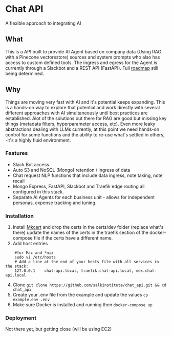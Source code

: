 # Chat API
A flexible approach to integrating AI

## What
This is a API built to provide AI Agent based on company data (Using RAG with a Pinecone vectorestore) sources and system prompts who also has access to custom defined tools.
The ingress and egress for the Agent is currently through a Slackbot and a REST API (FastAPI). 
Full [roadmap](https://github.com/salkinstitute/chat_api/edit/main/planning.md) still being determined.

## Why
Things are moving very fast with AI and it's potential keeps expanding.  This is a hands-on way to explore that potential and work directly with several different approaches with AI simultaneously until best practices are established.
Alot of the solutions out there for RAG are good but missing key things (metadata filters, hyperparameter access, etc).  Even more leaky abstractions dealing with LLMs currently, at this point we need hands-on control for some functions and the ability to re-use what's settled in others, -it's a highly fluid environment.


### Features
- Slack Bot access
- Auto S3 and NoSQL (Mongo) retention / ingress of data
- Chat request NLP functions that include data ingress, note taking, note recall
- Mongo Express, FastAPI, Slackbot and Traefik edge routing all configured in this stack.
- Separate AI Agents for each business unit - allows for independent personas, expense tracking and tuning.
    
    
### Installation
1. Install [Mkcert](https://github.com/FiloSottile/mkcert) and drop the certs in the certs/dev folder (replace what's there) update the names of the certs in the traefik section of the docker-compose file if the certs have a different name.
2. Add host entries
    
```
    #for Mac and *nix
    sudo vi /etc/hosts
    # Add a line at the end of your hosts file with all services in the stack:
    127.0.0.1    chat-api.local, traefik.chat-api.local, mex.chat-api.local

```

4. Clone `git clone https://github.com/salkinstitute/chat_api.git && cd chat_api`
5. Create your .env file from the example and update the values `cp example.env .env`
6. Make sure Docker is installed and running then `docker-compose up`
   
### Deployment
Not there yet, but getting close 
(will be using EC2)

